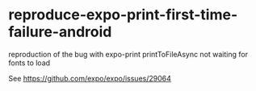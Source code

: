 # reproduce-expo-print-first-time-failure-android

reproduction of the bug with expo-print printToFileAsync not waiting for fonts to load

See https://github.com/expo/expo/issues/29064
